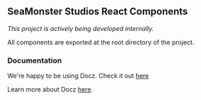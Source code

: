 ## SeaMonster Studios React Components

_This project is actively being developed internally._

All components are exported at the root directory of the project.

### Documentation

We're happy to be using Docz. Check it out [here](https://hungry-franklin-2ebeaf.netlify.com/)

Learn more about Docz [here](https://www.docz.site/).
